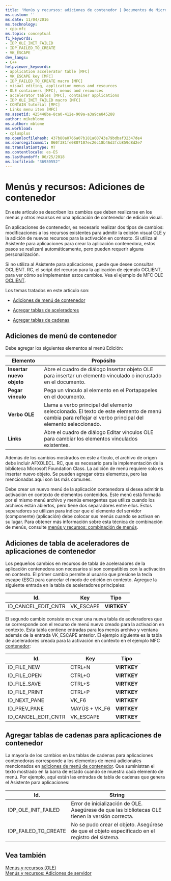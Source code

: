 ```yaml
---
title: 'Menús y recursos: adiciones de contenedor | Documentos de Microsoft'
ms.custom: ''
ms.date: 11/04/2016
ms.technology:
- cpp-mfc
ms.topic: conceptual
f1_keywords:
- IDP_OLE_INIT_FAILED
- IDP_FAILED_TO_CREATE
- VK_ESCAPE
dev_langs:
- C++
helpviewer_keywords:
- application accelerator table [MFC]
- VK_ESCAPE key [MFC]
- IDP_FAILED_TO_CREATE macro [MFC]
- visual editing, application menus and resources
- OLE containers [MFC], menus and resources
- accelerator tables [MFC], container applications
- IDP_OLE_INIT_FAILED macro [MFC]
- CONTAIN tutorial [MFC]
- Links menu item [MFC]
ms.assetid: 425448be-8ca0-412e-909a-a3a9ce845288
author: mikeblome
ms.author: mblome
ms.workload:
- cplusplus
ms.openlocfilehash: 437b80a0766a07b181a60743e79bdbaf32347de4
ms.sourcegitcommit: 060f381fe0807107ec26c18b46d3fcb859d8d2e7
ms.translationtype: MT
ms.contentlocale: es-ES
ms.lasthandoff: 06/25/2018
ms.locfileid: "36930552"
---
```

# <a name="menus-and-resources-container-additions"></a>Menús y recursos: Adiciones de contenedor
En este artículo se describen los cambios que deben realizarse en los menús y otros recursos en una aplicación de contenedor de edición visual.  
  
 En aplicaciones de contenedor, es necesario realizar dos tipos de cambios: modificaciones a los recursos existentes para admitir la edición visual OLE y la adición de nuevos recursos para la activación en contexto. Si utiliza al Asistente para aplicaciones para crear la aplicación contenedora, estos pasos se realizará automáticamente, pero pueden requerir alguna personalización.  
  
 Si no utiliza al Asistente para aplicaciones, puede que desee consultar OCLIENT. RC, el script del recurso para la aplicación de ejemplo OCLIENT, para ver cómo se implementan estos cambios. Vea el ejemplo de MFC OLE [OCLIENT](../visual-cpp-samples.md).  
  
 Los temas tratados en este artículo son:  
  
-   [Adiciones de menú de contenedor](#_core_container_menu_additions)  
  
-   [Agregar tablas de aceleradores](#_core_container_application_accelerator_table_additions)  
  
-   [Agregar tablas de cadenas](#_core_string_table_additions_for_container_applications)  
  
##  <a name="_core_container_menu_additions"></a> Adiciones de menú de contenedor  
 Debe agregar los siguientes elementos al menú Edición:  
  
|Elemento|Propósito|  
|----------|-------------|  
|**Insertar nuevo objeto**|Abre el cuadro de diálogo Insertar objeto OLE para insertar un elemento vinculado o incrustado en el documento.|  
|**Pegar vínculo**|Pega un vínculo al elemento en el Portapapeles en el documento.|  
|**Verbo OLE**|Llama a verbo principal del elemento seleccionado. El texto de este elemento de menú cambia para reflejar el verbo principal del elemento seleccionado.|  
|**Links**|Abre el cuadro de diálogo Editar vínculos OLE para cambiar los elementos vinculados existentes.|  
  
 Además de los cambios mostrados en este artículo, el archivo de origen debe incluir AFXOLECL. RC, que es necesario para la implementación de la biblioteca Microsoft Foundation Class. La adición de menú requiere solo es insertar nuevo objeto. Se pueden agregar otros elementos, pero las mencionadas aquí son las más comunes.  
  
 Debe crear un nuevo menú de la aplicación contenedora si desea admitir la activación en contexto de elementos contenidos. Este menú está formada por el mismo menú archivo y menús emergentes que utiliza cuando los archivos están abiertos, pero tiene dos separadores entre ellos. Estos separadores se utilizan para indicar que el elemento del servidor (componente) (aplicación) debe colocar sus menús cuando se activan en su lugar. Para obtener más información sobre esta técnica de combinación de menús, consulte [menús y recursos: combinación de menús](../mfc/menus-and-resources-menu-merging.md).  
  
##  <a name="_core_container_application_accelerator_table_additions"></a> Adiciones de tabla de aceleradores de aplicaciones de contenedor  
 Los pequeños cambios en recursos de tabla de aceleradores de la aplicación contenedora son necesarios si son compatibles con la activación en contexto. El primer cambio permite al usuario que presione la tecla escape (ESC) para cancelar el modo de edición en contexto. Agregue la siguiente entrada en la tabla de aceleradores principales:  
  
|Id.|Key|Tipo|  
|--------|---------|----------|  
|ID_CANCEL_EDIT_CNTR|VK_ESCAPE|**VIRTKEY**|  
  
 El segundo cambio consiste en crear una nueva tabla de aceleradores que se corresponde con el recurso de menú nuevo creado para la activación en contexto. Esta tabla contiene entradas para los menús archivo y ventana además de la entrada VK_ESCAPE anterior. El ejemplo siguiente es la tabla de aceleradores creada para la activación en contexto en el ejemplo MFC [contenedor](../visual-cpp-samples.md):  
  
|Id.|Key|Tipo|  
|--------|---------|----------|  
|ID_FILE_NEW|CTRL+N|**VIRTKEY**|  
|ID_FILE_OPEN|CTRL+O|**VIRTKEY**|  
|ID_FILE_SAVE|CTRL+S|**VIRTKEY**|  
|ID_FILE_PRINT|CTRL+P|**VIRTKEY**|  
|ID_NEXT_PANE|VK_F6|**VIRTKEY**|  
|ID_PREV_PANE|MAYÚS + VK_F6|**VIRTKEY**|  
|ID_CANCEL_EDIT_CNTR|VK_ESCAPE|**VIRTKEY**|  
  
##  <a name="_core_string_table_additions_for_container_applications"></a> Agregar tablas de cadenas para aplicaciones de contenedor  
 La mayoría de los cambios en las tablas de cadenas para aplicaciones contenedoras corresponde a los elementos de menú adicionales mencionados en [adiciones de menú de contenedor](#_core_container_menu_additions). Que suministran el texto mostrado en la barra de estado cuando se muestra cada elemento de menú. Por ejemplo, aquí están las entradas de tabla de cadenas que genera el Asistente para aplicaciones:  
  
|Id.|String|  
|--------|------------|  
|IDP_OLE_INIT_FAILED|Error de inicialización de OLE. Asegúrese de que las bibliotecas OLE tienen la versión correcta.|  
|IDP_FAILED_TO_CREATE|No se pudo crear el objeto. Asegúrese de que el objeto especificado en el registro del sistema.|  
  
## <a name="see-also"></a>Vea también  
 [Menús y recursos (OLE)](../mfc/menus-and-resources-ole.md)   
 [Menús y recursos: Adiciones de servidor](../mfc/menus-and-resources-server-additions.md)

